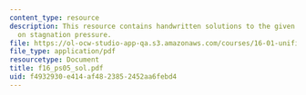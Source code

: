 ```yaml
---
content_type: resource
description: This resource contains handwritten solutions to the given problem set
  on stagnation pressure.
file: https://ol-ocw-studio-app-qa.s3.amazonaws.com/courses/16-01-unified-engineering-i-ii-iii-iv-fall-2005-spring-2006/f4932930e414af4823852452aa6febd4_f16_ps05_sol.pdf
file_type: application/pdf
resourcetype: Document
title: f16_ps05_sol.pdf
uid: f4932930-e414-af48-2385-2452aa6febd4
---
```


